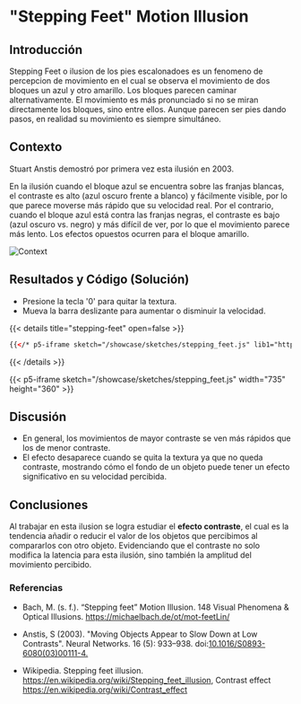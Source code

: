 # "Stepping Feet" Motion Illusion

## Introducción 

Stepping Feet o ilusion de los pies escalonadoes es un fenomeno de percepcion de movimiento en el cual se observa el movimiento de dos bloques un azul y otro amarillo. Los bloques parecen caminar alternativamente. El movimiento es más pronunciado si no se miran directamente los bloques, sino entre ellos. Aunque parecen ser pies dando pasos, en realidad su movimiento es siempre simultáneo.


## Contexto

Stuart Anstis demostró por primera vez esta ilusión en 2003.

En la ilusión cuando el bloque azul se encuentra sobre las franjas blancas, el contraste es alto (azul oscuro frente a blanco) y fácilmente visible, por lo que parece moverse más rápido que su velocidad real. Por el contrario, cuando el bloque azul está contra las franjas negras, el contraste es bajo (azul oscuro vs. negro) y más difícil de ver, por lo que el movimiento parece más lento. Los efectos opuestos ocurren para el bloque amarillo.

![Context](/showcase/sketches//Fast_slow.jpg)


## Resultados y Código (Solución)
* Presione la tecla '0' para quitar la textura.
* Mueva la barra deslizante para aumentar o disminuir la velocidad.

{{< details title="stepping-feet" open=false >}}
```html
{{</* p5-iframe sketch="/showcase/sketches/stepping_feet.js" lib1="https://cdn.jsdelivr.net/gh/freshfork/p5.EasyCam@1.2.1/p5.easycam.min.js" width="735" height="360" */>}}
```
{{< /details >}}

{{< p5-iframe sketch="/showcase/sketches/stepping_feet.js" width="735" height="360" >}}


## Discusión

* En general, los movimientos de mayor contraste se ven más rápidos que los de menor contraste. 
* El efecto desaparece cuando se quita la textura ya que no queda contraste, mostrando cómo el fondo de un objeto puede tener un efecto significativo en su velocidad percibida.


## Conclusiones

Al trabajar en esta ilusion se logra estudiar el **efecto contraste**, el cual es la tendencia añadir o reducir el valor de los objetos que percibimos al compararlos con otro objeto. Evidenciando que el contraste no solo modifica la latencia para esta ilusión, sino también la amplitud del movimiento percibido.



### Referencias
* Bach, M. (s. f.). “Stepping feet” Motion Illusion. 148 Visual Phenomena & Optical Illusions. https://michaelbach.de/ot/mot-feetLin/

* Anstis, S (2003). "Moving Objects Appear to Slow Down at Low Contrasts". Neural Networks. 16 (5): 933–938. doi:[10.1016/S0893-6080(03)00111-4.](https://www.sciencedirect.com/science/article/abs/pii/S0893608003001114?via%3Dihub)

* Wikipedia. Stepping feet illusion. https://en.wikipedia.org/wiki/Stepping_feet_illusion, Contrast effect https://en.wikipedia.org/wiki/Contrast_effect



